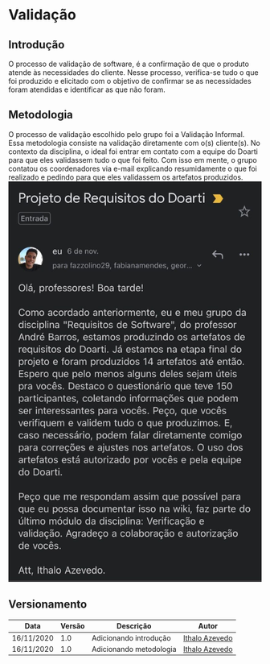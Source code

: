 # Validação

## Introdução
O processo de validação de software, é a confirmação de que o produto atende às necessidades do cliente. Nesse processo, verifica-se tudo o que foi produzido e elicitado com o objetivo de confirmar se as necessidades foram atendidas e identificar as que não foram.

## Metodologia 
O processo de validação escolhido pelo grupo foi a Validação Informal. Essa metodologia consiste na validação diretamente com o(s) cliente(s). No contexto da disciplina, o ideal foi entrar em contato com a equipe do Doarti para que eles validassem tudo o que foi feito. 
Com isso em mente, o grupo contatou os coordenadores via e-mail explicando resumidamente o que foi realizado e pedindo para que eles validassem os artefatos produzidos. 
![email](../../assets/images/validacao/email.jpg)

## Versionamento 

| Data | Versão | Descrição | Autor |
|--|--|--|--|
| 16/11/2020 | 1.0 | Adicionando introdução | [Ithalo Azevedo](https://github.com/ithaloazevedo) |
| 16/11/2020 | 1.0 | Adicionando metodologia | [Ithalo Azevedo](https://github.com/ithaloazevedo) |